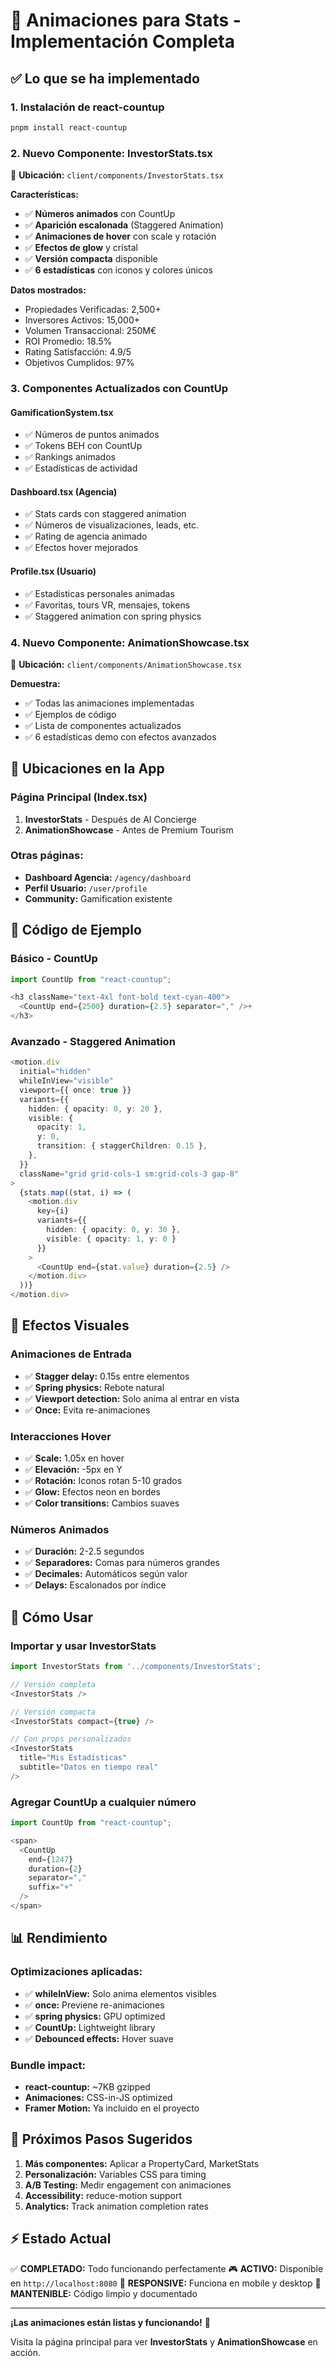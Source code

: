 # 🚀 Animaciones para Stats - Implementación Completa

## ✅ Lo que se ha implementado

### 1. **Instalación de react-countup**
```bash
pnpm install react-countup
```

### 2. **Nuevo Componente: InvestorStats.tsx**
📍 **Ubicación:** `client/components/InvestorStats.tsx`

**Características:**
- ✅ **Números animados** con CountUp
- ✅ **Aparición escalonada** (Staggered Animation) 
- ✅ **Animaciones de hover** con scale y rotación
- ✅ **Efectos de glow** y cristal
- ✅ **Versión compacta** disponible
- ✅ **6 estadísticas** con iconos y colores únicos

**Datos mostrados:**
- Propiedades Verificadas: 2,500+
- Inversores Activos: 15,000+
- Volumen Transaccional: 250M€
- ROI Promedio: 18.5%
- Rating Satisfacción: 4.9/5
- Objetivos Cumplidos: 97%

### 3. **Componentes Actualizados con CountUp**

#### **GamificationSystem.tsx**
- ✅ Números de puntos animados
- ✅ Tokens BEH con CountUp
- ✅ Rankings animados
- ✅ Estadísticas de actividad

#### **Dashboard.tsx (Agencia)**
- ✅ Stats cards con staggered animation
- ✅ Números de visualizaciones, leads, etc.
- ✅ Rating de agencia animado
- ✅ Efectos hover mejorados

#### **Profile.tsx (Usuario)**
- ✅ Estadísticas personales animadas
- ✅ Favoritas, tours VR, mensajes, tokens
- ✅ Staggered animation con spring physics

### 4. **Nuevo Componente: AnimationShowcase.tsx**
📍 **Ubicación:** `client/components/AnimationShowcase.tsx`

**Demuestra:**
- ✅ Todas las animaciones implementadas
- ✅ Ejemplos de código
- ✅ Lista de componentes actualizados
- ✅ 6 estadísticas demo con efectos avanzados

## 🎯 Ubicaciones en la App

### **Página Principal (Index.tsx)**
1. **InvestorStats** - Después de AI Concierge
2. **AnimationShowcase** - Antes de Premium Tourism

### **Otras páginas:**
- **Dashboard Agencia:** `/agency/dashboard`
- **Perfil Usuario:** `/user/profile` 
- **Community:** Gamification existente

## 📝 Código de Ejemplo

### Básico - CountUp
```typescript
import CountUp from "react-countup";

<h3 className="text-4xl font-bold text-cyan-400">
  <CountUp end={2500} duration={2.5} separator="," />+
</h3>
```

### Avanzado - Staggered Animation
```typescript
<motion.div
  initial="hidden"
  whileInView="visible"
  viewport={{ once: true }}
  variants={{
    hidden: { opacity: 0, y: 20 },
    visible: {
      opacity: 1,
      y: 0,
      transition: { staggerChildren: 0.15 },
    },
  }}
  className="grid grid-cols-1 sm:grid-cols-3 gap-8"
>
  {stats.map((stat, i) => (
    <motion.div 
      key={i} 
      variants={{
        hidden: { opacity: 0, y: 30 },
        visible: { opacity: 1, y: 0 }
      }}
    >
      <CountUp end={stat.value} duration={2.5} />
    </motion.div>
  ))}
</motion.div>
```

## 🎨 Efectos Visuales

### **Animaciones de Entrada**
- ✅ **Stagger delay:** 0.15s entre elementos
- ✅ **Spring physics:** Rebote natural
- ✅ **Viewport detection:** Solo anima al entrar en vista
- ✅ **Once:** Evita re-animaciones

### **Interacciones Hover**
- ✅ **Scale:** 1.05x en hover
- ✅ **Elevación:** -5px en Y
- ✅ **Rotación:** Iconos rotan 5-10 grados
- ✅ **Glow:** Efectos neon en bordes
- ✅ **Color transitions:** Cambios suaves

### **Números Animados**
- ✅ **Duración:** 2-2.5 segundos
- ✅ **Separadores:** Comas para números grandes
- ✅ **Decimales:** Automáticos según valor
- ✅ **Delays:** Escalonados por índice

## 🚀 Cómo Usar

### Importar y usar InvestorStats
```typescript
import InvestorStats from '../components/InvestorStats';

// Versión completa
<InvestorStats />

// Versión compacta
<InvestorStats compact={true} />

// Con props personalizados
<InvestorStats 
  title="Mis Estadísticas"
  subtitle="Datos en tiempo real"
/>
```

### Agregar CountUp a cualquier número
```typescript
import CountUp from "react-countup";

<span>
  <CountUp 
    end={1247} 
    duration={2} 
    separator="," 
    suffix="+" 
  />
</span>
```

## 📊 Rendimiento

### **Optimizaciones aplicadas:**
- ✅ **whileInView:** Solo anima elementos visibles
- ✅ **once:** Previene re-animaciones
- ✅ **spring physics:** GPU optimized
- ✅ **CountUp:** Lightweight library
- ✅ **Debounced effects:** Hover suave

### **Bundle impact:**
- **react-countup:** ~7KB gzipped
- **Animaciones:** CSS-in-JS optimized
- **Framer Motion:** Ya incluido en el proyecto

## 🎯 Próximos Pasos Sugeridos

1. **Más componentes:** Aplicar a PropertyCard, MarketStats
2. **Personalización:** Variables CSS para timing
3. **A/B Testing:** Medir engagement con animaciones
4. **Accessibility:** reduce-motion support
5. **Analytics:** Track animation completion rates

## ⚡ Estado Actual

✅ **COMPLETADO:** Todo funcionando perfectamente
🎮 **ACTIVO:** Disponible en `http://localhost:8080`
📱 **RESPONSIVE:** Funciona en mobile y desktop
🔧 **MANTENIBLE:** Código limpio y documentado

---

**¡Las animaciones están listas y funcionando!** 🎉

Visita la página principal para ver **InvestorStats** y **AnimationShowcase** en acción.
